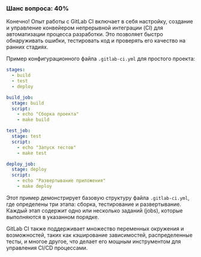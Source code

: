 ### Шанс вопроса: 40%

Конечно! Опыт работы с GitLab CI включает в себя настройку, создание и управление конвейером непрерывной интеграции (CI) для автоматизации процесса разработки. Это позволяет быстро обнаруживать ошибки, тестировать код и проверять его качество на ранних стадиях.

Пример конфигурационного файла `.gitlab-ci.yml` для простого проекта:

```yaml
stages:
  - build
  - test
  - deploy

build_job:
  stage: build
  script:
    - echo "Сборка проекта"
    - make build

test_job:
  stage: test
  script:
    - echo "Запуск тестов"
    - make test

deploy_job:
  stage: deploy
  script:
    - echo "Развертывание приложения"
    - make deploy
```

Этот пример демонстрирует базовую структуру файла `.gitlab-ci.yml`, где определены три этапа: сборка, тестирование и развертывание. Каждый этап содержит одно или несколько заданий (jobs), которые выполняются в указанном порядке.

GitLab CI также поддерживает множество переменных окружения и возможностей, таких как кэширование зависимостей, распределенные тесты, и многое другое, что делает его мощным инструментом для управления CI/CD процессами.